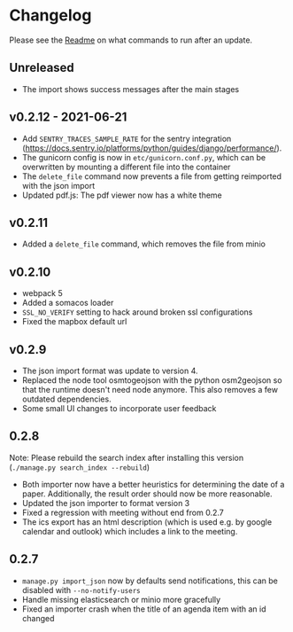 # Changelog

Please see the [Readme](Readme.md#Update]) on what commands to run after an update.

## Unreleased

* The import shows success messages after the main stages

## v0.2.12 - 2021-06-21

* Add `SENTRY_TRACES_SAMPLE_RATE` for the sentry integration (https://docs.sentry.io/platforms/python/guides/django/performance/).
* The gunicorn config is now in `etc/gunicorn.conf.py`, which can be overwritten by mounting a different file into the container
* The `delete_file` command now prevents a file from getting reimported with the json import
* Updated pdf.js: The pdf viewer now has a white theme

## v0.2.11

* Added a `delete_file` command, which removes the file from minio

## v0.2.10

* webpack 5
* Added a somacos loader
* `SSL_NO_VERIFY` setting to hack around broken ssl configurations
* Fixed the mapbox default url

## v0.2.9

* The json import format was update to version 4.
* Replaced the node tool osmtogeojson with the python osm2geojson so that the runtime doesn't need node anymore. This also removes a few outdated dependencies.
* Some small UI changes to incorporate user feedback

## 0.2.8

Note: Please rebuild the search index after installing this version (`./manage.py search_index --rebuild`)

* Both importer now have a better heuristics for determining the date of a paper. Additionally, the result order should now be more reasonable.
* Updated the json importer to format version 3
* Fixed a regression with meeting without end from 0.2.7
* The ics export has an html description (which is used e.g. by google calendar and outlook) which includes a link to the meeting.

## 0.2.7

* `manage.py import_json` now by defaults send notifications, this can be disabled with `--no-notify-users`
* Handle missing elasticsearch or minio more gracefully
* Fixed an importer crash when the title of an agenda item with an id changed
